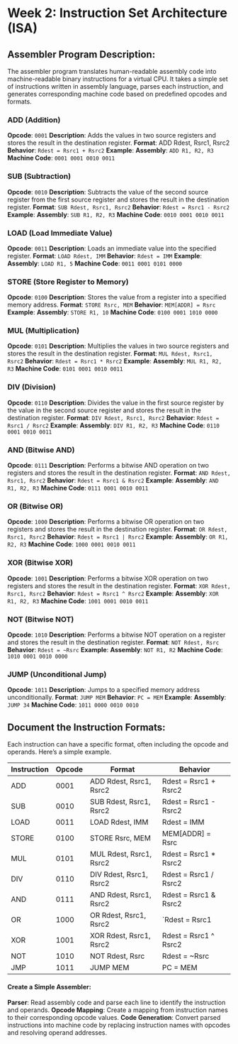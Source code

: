 # Week 2: Instruction Set Architecture (ISA)

## Assembler Program Description:
The assembler program translates human-readable assembly code into machine-readable binary instructions for a virtual CPU. It takes a simple set of instructions written in assembly language, parses each instruction, and generates corresponding machine code based on predefined opcodes and formats.

### ADD (Addition)
**Opcode**: `0001`
**Description**: Adds the values in two source registers and stores the result in the destination register.
**Format**: ADD Rdest, Rsrc1, Rsrc2
**Behavior**:
`Rdest = Rsrc1 + Rsrc2`
**Example**:
**Assembly**: `ADD R1, R2, R3`
**Machine Code**: `0001 0001 0010 0011`

### SUB (Subtraction)
**Opcode**: `0010`
**Description**: Subtracts the value of the second source register from the first source register and stores the result in the destination register.
**Format**: `SUB Rdest, Rsrc1, Rsrc2`
**Behavior**:
`Rdest = Rsrc1 - Rsrc2`
**Example**:
**Assembly**: `SUB R1, R2, R3`
**Machine Code**: `0010 0001 0010 0011`

### LOAD (Load Immediate Value)
**Opcode**: `0011`
**Description**: Loads an immediate value into the specified register.
**Format**: `LOAD Rdest, IMM`
**Behavior**:
`Rdest = IMM`
**Example**:
**Assembly**: `LOAD R1, 5`
**Machine Code**: `0011 0001 0101 0000`

### STORE (Store Register to Memory)
**Opcode**: `0100`
**Description**: Stores the value from a register into a specified memory address.
**Format**: `STORE Rsrc, MEM`
**Behavior**:
`MEM[ADDR] = Rsrc`
**Example**:
**Assembly**: `STORE R1, 10`
**Machine Code**: `0100 0001 1010 0000`

### MUL (Multiplication)
**Opcode**: `0101`
**Description**: Multiplies the values in two source registers and stores the result in the destination register.
**Format**: `MUL Rdest, Rsrc1, Rsrc2`
**Behavior**:
`Rdest = Rsrc1 * Rsrc2`
**Example**:
**Assembly**: `MUL R1, R2, R3`
**Machine Code**: `0101 0001 0010 0011`

### DIV (Division)
**Opcode**: `0110`
**Description**: Divides the value in the first source register by the value in the second source register and stores the result in the destination register.
**Format**: `DIV Rdest, Rsrc1, Rsrc2`
**Behavior**:
`Rdest = Rsrc1 / Rsrc2`
**Example**:
**Assembly**: `DIV R1, R2, R3`
**Machine Code**: `0110 0001 0010 0011`

### AND (Bitwise AND)
**Opcode**: `0111`
**Description**: Performs a bitwise AND operation on two registers and stores the result in the destination register.
**Format**: `AND Rdest, Rsrc1, Rsrc2`
**Behavior**:
`Rdest = Rsrc1 & Rsrc2`
**Example**:
**Assembly**: `AND R1, R2, R3`
**Machine Code**: `0111 0001 0010 0011`

### OR (Bitwise OR)
**Opcode**: `1000`
**Description**: Performs a bitwise OR operation on two registers and stores the result in the destination register.
**Format**: `OR Rdest, Rsrc1, Rsrc2`
**Behavior**:
`Rdest = Rsrc1 | Rsrc2`
**Example**:
**Assembly**: `OR R1, R2, R3`
**Machine Code**: `1000 0001 0010 0011`

### XOR (Bitwise XOR)
**Opcode**: `1001`
**Description**: Performs a bitwise XOR operation on two registers and stores the result in the destination register.
**Format**: `XOR Rdest, Rsrc1, Rsrc2`
**Behavior**:
`Rdest = Rsrc1 ^ Rsrc2`
**Example**:
**Assembly**: `XOR R1, R2, R3`
**Machine Code**: `1001 0001 0010 0011`

### NOT (Bitwise NOT)
**Opcode**: `1010`
**Description**: Performs a bitwise NOT operation on a register and stores the result in the destination register.
**Format**: `NOT Rdest, Rsrc`
**Behavior**:
`Rdest = ~Rsrc`
**Example**:
**Assembly**: `NOT R1, R2`
**Machine Code**: `1010 0001 0010 0000`

### JUMP (Unconditional Jump)
**Opcode**: `1011`
**Description**: Jumps to a specified memory address unconditionally.
**Format**: `JUMP MEM`
**Behavior**:
`PC = MEM`
**Example**:
**Assembly**: `JUMP 34`
**Machine Code**: `1011 0000 0010 0010`

## Document the Instruction Formats:
Each instruction can have a specific format, often including the opcode and operands. Here’s a simple example.

| Instruction | Opcode | Format                    | Behavior                     |
|-------------|--------|---------------------------|------------------------------|
| ADD         | 0001   | ADD Rdest, Rsrc1, Rsrc2   | Rdest = Rsrc1 + Rsrc2        |
| SUB         | 0010   | SUB Rdest, Rsrc1, Rsrc2   | Rdest = Rsrc1 - Rsrc2        |
| LOAD        | 0011   | LOAD Rdest, IMM           | Rdest = IMM                  |
| STORE       | 0100   | STORE Rsrc, MEM           | MEM[ADDR] = Rsrc             |
| MUL         | 0101   | MUL Rdest, Rsrc1, Rsrc2   | Rdest = Rsrc1 * Rsrc2        |
| DIV         | 0110   | DIV Rdest, Rsrc1, Rsrc2   | Rdest = Rsrc1 / Rsrc2        |
| AND         | 0111   | AND Rdest, Rsrc1, Rsrc2   | Rdest = Rsrc1 & Rsrc2        |
| OR          | 1000   | OR Rdest, Rsrc1, Rsrc2    | `Rdest = Rsrc1               |
| XOR         | 1001   | XOR Rdest, Rsrc1, Rsrc2   | Rdest = Rsrc1 ^ Rsrc2        |
| NOT         | 1010   | NOT Rdest, Rsrc           | Rdest = ~Rsrc                |
| JMP         | 1011   | JUMP MEM                  | PC = MEM                     |

#### Create a Simple Assembler:
**Parser**: Read assembly code and parse each line to identify the instruction and operands.
**Opcode Mapping**: Create a mapping from instruction names to their corresponding opcode values.
**Code Generation**: Convert parsed instructions into machine code by replacing instruction names with opcodes and resolving operand addresses.
